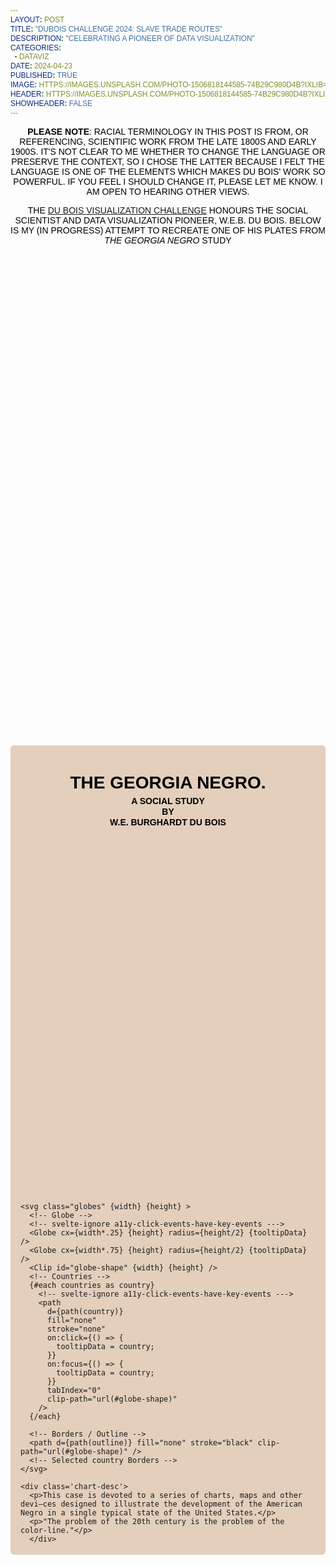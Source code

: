 ```yaml
---
layout: post
title: "Dubois Challenge 2024: Slave Trade Routes"
description: "Celebrating a pioneer of data visualization"
categories:
  - dataviz
date: 2024-04-23
published: true
image: https://images.unsplash.com/photo-1506818144585-74b29c980d4b?ixlib=rb-4.0.3&ixid=M3wxMjA3fDB8MHxwaG90by1wYWdlfHx8fGVufDB8fHx8fA%3D%3D&auto=format&fit=crop&w=1740&q=80
header: https://images.unsplash.com/photo-1506818144585-74b29c980d4b?ixlib=rb-4.0.3&ixid=M3wxMjA3fDB8MHxwaG90by1wYWdlfHx8fGVufDB8fHx8fA%3D%3D&auto=format&fit=crop&w=1740&q=80
showHeader: false
---
```


**Please Note**: Racial terminology in this post is from, or referencing, scientific work from the late 1800s and early 1900s. It's not clear to me whether to change the language or preserve the context, so I chose the latter because I felt the language is one of the elements which makes Du Bois' work so powerful. If you feel I should change it, please let me know. I am open to hearing other views.

The [Du Bois Visualization Challenge](https://www.datavisualizationsociety.org/news/2024/2/2/advance-your-data-viz-skills-with-the-weekly-2024-du-bois-visualization-challenge) honours the social scientist and data visualization pioneer, W.E.B. Du Bois.
Below is my (in progress) attempt to recreate one of his plates from _The Georgia Negro_ study

<script>
    import world from "$lib/data/110m.json";
  import * as topojson from "topojson-client";

  let countries = topojson.feature(world, world.objects.countries).features;

  let borders = topojson.mesh(
    world,
    world.objects.countries,
    (a, b) => a !== b
  );

  let outline = topojson.mesh(
    world,
    world.objects.countries,
    (a, b) => a === b
  );


  import { geoOrthographic, geoPath, geoCentroid, geoEqualEarth, geoEquirectangular, geoMercator, geoStereographic } from "d3-geo";
  //import { geoBaker } from "d3-geo-projection";
  import { scaleLinear } from "d3-scale";
  import { max } from "d3-array";
  import { timer } from "d3-timer";

  let width = 600;
  $: height = width/2;

  // Projection function
  $: projection = geoEquirectangular()
    //.scale(height * .35) // geoEqualEarth
    //.rotate([25, -10, -0]) // geoEqualEarth
    .scale(height * .3) // geoEquirectangular
    .rotate([30, 0, 0]) // geoEquirectangular
    //.scale(height * .3) // geoMercator
    //.rotate([30, -0, -10]) // geoMercator
    .translate([width / 2, height / 2]); // Where the projection is centered

  // Path generator
  $: path = geoPath().projection(projection);

  let tooltipData;

  import Globe from "./Globe.svelte";
  import Clip from "./Clip.svelte";
</script>

<div class="plate">
  <div class='chart-title'>
      <h1>The Georgia Negro.</h1>
    <span>A Social Study</span>
    <span>By</span>
    <span>W.E. Burghardt Du Bois</span>
    </div>
<div class="chart-container" bind:clientWidth={width}>
    
    <svg class="globes" {width} {height} >
      <!-- Globe -->
      <!-- svelte-ignore a11y-click-events-have-key-events --->
      <Globe cx={width*.25} {height} radius={height/2} {tooltipData} />
      <Globe cx={width*.75} {height} radius={height/2} {tooltipData} />
      <Clip id="globe-shape" {width} {height} />
      <!-- Countries -->
      {#each countries as country}
        <!-- svelte-ignore a11y-click-events-have-key-events --->
        <path
          d={path(country)}
          fill="none"
          stroke="none"
          on:click={() => {
            tooltipData = country;
          }}
          on:focus={() => {
            tooltipData = country;
          }}
          tabIndex="0"
          clip-path="url(#globe-shape)" 
        />
      {/each}
  
      <!-- Borders / Outline -->
      <path d={path(outline)} fill="none" stroke="black" clip-path="url(#globe-shape)" />
      <!-- Selected country Borders -->
    </svg>

    <div class='chart-desc'>
      <p>This case is devoted to a series of charts, maps and other devi–ces designed to illustrate the development of the American Negro in a single typical state of the United States.</p>
      <p>"The problem of the 20th century is the problem of the color-line."</p>
      </div>
    
</div>
</div>

<style>
  @import url('https://fonts.googleapis.com/css2?family=Public+Sans:ital,wght@0,100..900;1,100..900&display=swap');
  .plate {
    margin: 20vh auto;
    background: #e3cfbc;
    padding: 4px 16px;
    border-radius: 6px;
  }

  .chart-title {
    display: flex;
    flex-direction: column;
    margin-bottom: 15vh;
    line-height: 1.2;
  }

  .plate h1, span, p {
    text-align: center;
    text-transform: uppercase;
    color: black;
    font-family: "Public Sans", sans-serif;
  }

  .chart-title h1 {
    font-weight: 700
  }

  .chart-title span {
    font-weight: 600
  }

  .chart-desc {
    margin: 15vh 5vh;
    text-indent: 15%;
  }

  .chart-desc p {
    font-weight: 100;
    word-wrap: break-word; 
    line-height: 1.25;
    hyphens: auto;
  }

  .chart-desc p:not(last-of-type) {
    text-align: left;
    letter-spacing: 1.25px;
  }

  .globes {
    max-width: 968px;
    margin: 15vh 0;
  }

  svg {
    overflow: hidden;
    margin: 4px 0;
  }


  path {
    cursor: pointer;
  }

  path:focus {
    outline: none;
  }

  h1,
  h2 {
    color: white;
    text-align: center;
  }

  h1 {
    font-size: 1.75rem;
    font-weight: 800;
    margin-bottom: 0.3rem;
  }

  h2 {
    font-size: 1.25rem;
    font-weight: 200;
    margin-bottom: 1rem;
  }
  
</style>

